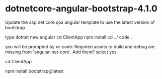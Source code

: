 # dotnetcore-angular-bootstrap-4.1.0
Update the asp.net core spa angular template to use the latest version of bootstrap


type dotnet new angular
cd ClientApp
npm install
cd ../
code .

you will be prompted by vs code:
Required assets to build and debug are missing from 'angular-net-core'. Add them?
select yes

cd ClientApp

npm install bootstrap@latest
